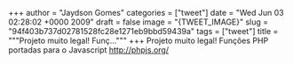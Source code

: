 
+++
author = "Jaydson Gomes"
categories = ["tweet"]
date = "Wed Jun 03 02:28:02 +0000 2009"
draft = false
image = "{TWEET_IMAGE}"
slug = "94f403b737d02781528fc28e1271eb9bbd59439a"
tags = ["tweet"]
title = """Projeto muito legal! Funç..."""
+++
Projeto muito legal! Funções PHP portadas para o Javascript  http://phpjs.org/
